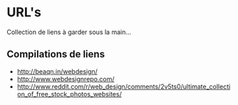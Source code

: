 # URL's
Collection de liens à garder sous la main...

## Compilations de liens

- http://beaqn.in/webdesign/
- http://www.webdesignrepo.com/
- http://www.reddit.com/r/web_design/comments/2v5ts0/ultimate_collection_of_free_stock_photos_websites/

